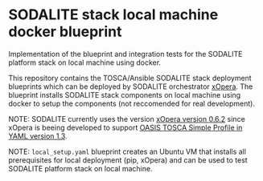 # SODALITE stack local machine docker blueprint
Implementation of the blueprint and integration tests for the SODALITE platform stack on local machine using docker.

This repository contains the TOSCA/Ansible SODALITE stack deployment blueprints which can be deployed by SODALITE orchestrator [xOpera](https://github.com/xlab-si/xopera-opera). The blueprint installs SODALITE stack components on local machine using docker to setup the components (not reccomended for real development). 

NOTE: SODALITE currently uses the version [xOpera version 0.6.2](https://pypi.org/project/opera/0.6.2/) since xOpera is beeing developed to support [OASIS TOSCA Simple Profile in YAML version 1.3](https://www.oasis-open.org/news/announcements/tosca-simple-profile-in-yaml-v1-3-oasis-standard-published).

NOTE: `local_setup.yaml` blueprint creates an Ubuntu VM that installs all prerequisites for local deployment (pip, xOpera) and can be used to test SODALITE platform stack on local machine.
